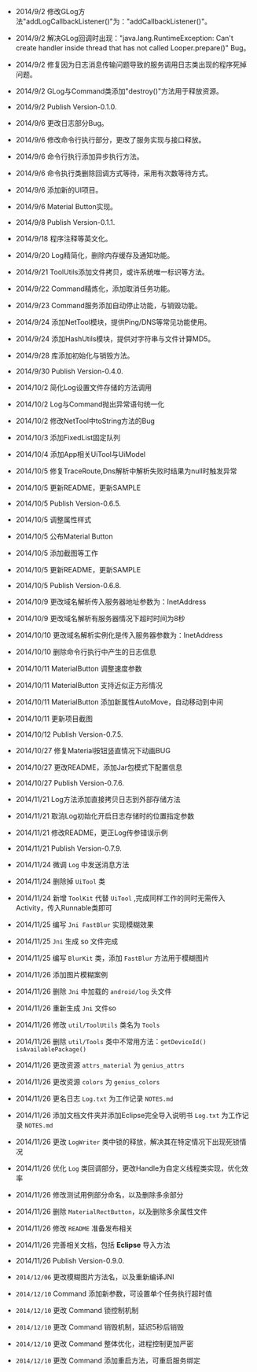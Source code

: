* 2014/9/2 修改GLog方法"addLogCallbackListener()"为："addCallbackListener()"。
* 2014/9/2 解决GLog回调时出现："java.lang.RuntimeException: Can't create handler inside thread that has not called Looper.prepare()" Bug。
* 2014/9/2 修复因为日志消息传输问题导致的服务调用日志类出现的程序死掉问题。
* 2014/9/2 GLog与Command类添加"destroy()"方法用于释放资源。
* 2014/9/2 Publish Version-0.1.0.


* 2014/9/6 更改日志部分Bug。
* 2014/9/6 修改命令行执行部分，更改了服务实现与接口释放。
* 2014/9/6 命令行执行添加异步执行方法。
* 2014/9/6 命令执行类删除回调方式等待，采用有次数等待方式。
* 2014/9/6 添加新的UI项目。
* 2014/9/6 Material Button实现。
* 2014/9/8 Publish Version-0.1.1.


* 2014/9/18 程序注释等英文化。
* 2014/9/20 Log精简化，删除内存缓存及通知功能。
* 2014/9/21 ToolUtils添加文件拷贝，或许系统唯一标识等方法。
* 2014/9/22 Command精炼化，添加取消任务功能。
* 2014/9/23 Command服务添加自动停止功能，与销毁功能。
* 2014/9/24 添加NetTool模块，提供Ping/DNS等常见功能使用。
* 2014/9/24 添加HashUtils模块，提供对字符串与文件计算MD5。
* 2014/9/28 库添加初始化与销毁方法。
* 2014/9/30 Publish Version-0.4.0.


* 2014/10/2 简化Log设置文件存储的方法调用
* 2014/10/2 Log与Command抛出异常语句统一化
* 2014/10/2 修改NetTool中toString方法的Bug
* 2014/10/3 添加FixedList固定队列
* 2014/10/4 添加App相关UiTool与UiModel
* 2014/10/5 修复TraceRoute,Dns解析中解析失败时结果为null时触发异常
* 2014/10/5 更新README，更新SAMPLE
* 2014/10/5 Publish Version-0.6.5.


* 2014/10/5 调整属性样式
* 2014/10/5 公布Material Button
* 2014/10/5 添加截图等工作
* 2014/10/5 更新README，更新SAMPLE
* 2014/10/5 Publish Version-0.6.8.


* 2014/10/9 更改域名解析传入服务器地址参数为：InetAddress
* 2014/10/9 更改域名解析有服务器情况下超时时间为8秒
* 2014/10/10 更改域名解析实例化是传入服务器参数为：InetAddress
* 2014/10/10 删除命令行执行中产生的日志信息
* 2014/10/11 MaterialButton 调整速度参数
* 2014/10/11 MaterialButton 支持近似正方形情况
* 2014/10/11 MaterialButton 添加新属性AutoMove，自动移动到中间
* 2014/10/11 更新项目截图
* 2014/10/12 Publish Version-0.7.5.


* 2014/10/27 修复Material按钮竖直情况下动画BUG
* 2014/10/27 更改README，添加Jar包模式下配置信息
* 2014/10/27 Publish Version-0.7.6.


* 2014/11/21 Log方法添加直接拷贝日志到外部存储方法
* 2014/11/21 取消Log初始化开启日志存储时的位置指定参数
* 2014/11/21 修改README，更正Log传参错误示例
* 2014/11/21 Publish Version-0.7.9.


* 2014/11/24 微调 `Log` 中发送消息方法
* 2014/11/24 删除掉 `UiTool` 类
* 2014/11/24 新增 `ToolKit` 代替 `UiTool` ,完成同样工作的同时无需传入Activity，传入Runnable类即可
* 2014/11/25 编写 `Jni FastBlur` 实现模糊效果
* 2014/11/25 `Jni` 生成 so 文件完成
* 2014/11/25 编写 `BlurKit` 类，添加 `FastBlur` 方法用于模糊图片
* 2014/11/26 添加图片模糊案例
* 2014/11/26 删除 `Jni` 中加载的 `android/log` 头文件
* 2014/11/26 重新生成 `Jni` 文件so
* 2014/11/26 修改 `util/ToolUtils` 类名为 `Tools`
* 2014/11/26 删除 `util/Tools` 类中不常用方法：`getDeviceId()` `isAvailablePackage()`
* 2014/11/26 更改资源 `attrs_material` 为 `genius_attrs`
* 2014/11/26 更改资源 `colors` 为 `genius_colors`
* 2014/11/26 更名日志 `Log.txt` 为工作记录 `NOTES.md`
* 2014/11/26 添加文档文件夹并添加Eclipse完全导入说明书 `Log.txt` 为工作记录 `NOTES.md`
* 2014/11/26 更改 `LogWriter` 类中锁的释放，解决其在特定情况下出现死锁情况
* 2014/11/26 优化 `Log` 类回调部分，更改Handle为自定义线程类实现，优化效率
* 2014/11/26 修改测试用例部分命名，以及删除多余部分
* 2014/11/26 删除 `MaterialRectButton`，以及删除多余属性文件
* 2014/11/26 修改 `README` 准备发布相关
* 2014/11/26 完善相关文档，包括 **Eclipse** 导入方法
* 2014/11/26 Publish Version-0.9.0.

* `2014/12/06` 更改模糊图片方法名，以及重新编译JNI
* `2014/12/10` Command 添加新参数，可设置单个任务执行超时值
* `2014/12/10` 更改 Command 锁控制机制
* `2014/12/10` 更改 Command 销毁机制，延迟5秒后销毁
* `2014/12/10` 更改 Command 整体优化，进程控制更加严密
* `2014/12/10` 更改 Command 添加重启方法，可重启服务绑定